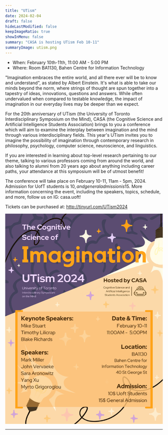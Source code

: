 ```yaml
---
title: "UTism"
date: 2024-02-04
draft: false
hideLastModified: false
keepImageRatio: true
showInMenu: false
summary: "CASA is hosting UTism Feb 10-11"
summaryImage: utism.png
---
```


- When: February 10th-11th, 11:00 AM - 5:00 PM
- Where: Room BA1130, Bahen Centre for Information Technology

"Imagination embraces the entire world, and all there ever will be to know and understand", as stated by Albert Einstein. It's what is able to take our minds beyond the norm, where strings of thought are spun together into a tapestry of ideas, innovations, questions and answers. While often undervalued when compared to testable knowledge, the impact of imagination in our everyday lives may be deeper than we expect.

For the 20th anniversary of UTism (the University of Toronto Interdisciplinary Symposium on the Mind), CASA (the Cognitive Science and Artificial Intelligence Students Association) brings to you a conference which will aim to examine the interplay between imagination and the mind through various interdisciplinary fields. This year's UTism invites you to imagine the possibility of imagination through contemporary research in philosophy, psychology, computer science, neuroscience, and linguistics.

If you are interested in learning about top-level research pertaining to our theme, talking to various professors coming from around the world, and also talking to alumni from 20 years ago about anything including career paths, your attendance at this symposium will be of utmost benefit! 

The conference will take place on February 10-11, 11am - 5pm, 2024. Admission for UofT students is 10$, and general admission is 15$. More information concerning the event, including the speakers, topics, schedule, and more, follow us on IG: casa.uoft!

Tickets can be purchased at: http://tinyurl.com/UTism2024 

![CASA is hosting UTism February 10th-11th](../UTism/utism.png)

---
